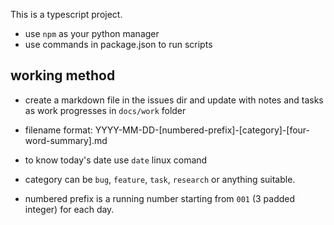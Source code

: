 This is a typescript project. 
- use `npm` as your python manager
- use commands in package.json to run scripts

## working method

- create a markdown file in the issues dir and update with notes and tasks as work progresses in `docs/work` folder

- filename format: YYYY-MM-DD-[numbered-prefix]-[category]-[four-word-summary].md
- to know today's date use  `date` linux comand
- category can be `bug`, `feature`, `task`, `research` or anything suitable.
- numbered prefix is a running number starting from `001` (3 padded integer) for each day.


